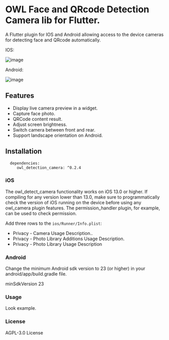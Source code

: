 # OWL Face and QRcode Detection Camera lib for Flutter.

A Flutter plugin for IOS and Android allowing access to the device cameras for detecting face and QRcode automatically.

IOS:

![image](https://github.com/foxdeep/owl_detection_camera/blob/release/screenshot/ios.GIF)

Android:

![image](https://github.com/foxdeep/owl_detection_camera/blob/release/screenshot/android.GIF)

## Features

* Display live camera preview in a widget.
* Capture face photo.
* QRCode content result.
* Adjust screen brightness.
* Switch camera between front and rear.
* Support landscape orientation on Android.

## Installation
      dependencies:
         owl_detection_camera: ^0.2.4
### iOS

The owl_detect_camera functionality works on iOS 13.0 or higher. If compiling for any version lower than 13.0, make sure to programmatically check the version of iOS running on the device before using any owl_camera plugin features. The permission_handler plugin, for example, can be used to check permission.

Add three rows to the `ios/Runner/Info.plist`:

* Privacy - Camera Usage Description..
* Privacy - Photo Library Additions Usage Description.
* Privacy - Photo Library Usage Description

### Android

Change the minimum Android sdk version to 23 (or higher) in your android/app/build.gradle file.

minSdkVersion 23

### Usage

Look example.

### License

AGPL-3.0 License